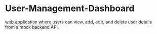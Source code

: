 # User-Management-Dashboard
 web application where users can view, add, edit, and delete user details from a mock backend API.
